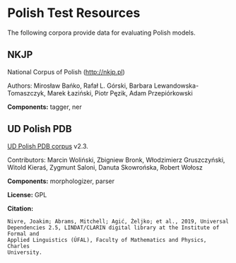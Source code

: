 # Polish Test Resources

The following corpora provide data for evaluating Polish models.

## NKJP

National Corpus of Polish (http://nkjp.pl)

Authors: Mirosław Bańko, Rafał L. Górski, Barbara Lewandowska-Tomaszczyk, Marek
Łaziński, Piotr Pęzik, Adam Przepiórkowski

**Components:** tagger, ner

## UD Polish PDB

[UD Polish PDB corpus](https://github.com/UniversalDependencies/UD_Polish-PDB)
v2.3.

Contributors: Marcin Woliński, Zbigniew Bronk, Włodzimierz Gruszczyński, Witold Kieraś, Zygmunt Saloni, Danuta Skowrońska, Robert Wołosz

**Components:** morphologizer, parser

**License:** GPL

**Citation:**

```
Nivre, Joakim; Abrams, Mitchell; Agić, Željko; et al., 2019, Universal
Dependencies 2.5, LINDAT/CLARIN digital library at the Institute of Formal and
Applied Linguistics (ÚFAL), Faculty of Mathematics and Physics, Charles
University.
```
